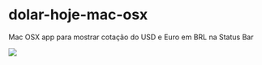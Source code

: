 # dolar-hoje-mac-osx
Mac OSX app para mostrar cotação do USD e Euro em BRL na Status Bar


![](http://lucascorrea.com.br/images/dolar_status1.png)
